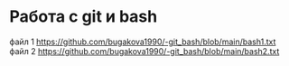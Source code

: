 # Работа с git и bash
файл 1 https://github.com/bugakova1990/-git_bash/blob/main/bash1.txt
файл 2 https://github.com/bugakova1990/-git_bash/blob/main/bash2.txt

